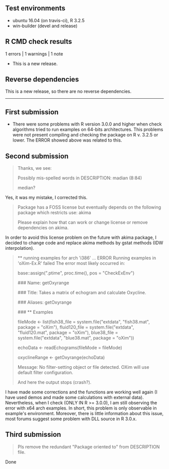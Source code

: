 ## Test environments
* ubuntu 16.04 (on travis-ci), R 3.2.5
* win-builder (devel and release)

## R CMD check results

1 errors | 1 warnings | 1 note

* This is a new release.

## Reverse dependencies

This is a new release, so there are no reverse dependencies.

---

## First submission

* There were some problems with R version 3.0.0 and higher when check algorithms tried to run examples on 64-bits architectures. This problems were not present compiling and checking the package on R v. 3.2.5 or lower. The ERROR showed above was related to this.


## Second submission

> Thanks, we see:
> 
> Possibly mis-spelled words in DESCRIPTION:
>   madian (8:84)
>
> median?

Yes, it was my mistake, I corrected this.


> Package has a FOSS license but eventually depends on the following
> package which restricts use:
>   akima
> 
> Please explain how that can work or change license or remove dependencies on akima.

In order to avoid this license problem on the future with akima package, I decided to change code and replace akima methods by gstat methods (IDW interpolation).


> ** running examples for arch 'i386' ... ERROR
> Running examples in 'oXim-Ex.R' failed
> The error most likely occurred in:
>
> base::assign(".ptime", proc.time(), pos = "CheckExEnv")
>
> \### Name: getOxyrange
>
> \### Title: Takes a matrix of echogram and calculate Oxycline.
>
> \### Aliases: getOxyrange
>
> \### ** Examples
>
> fileMode <- list(fish38_file   = system.file("extdata", "fish38.mat", package = "oXim"),
>                  fluid120_file = system.file("extdata", "fluid120.mat", package = "oXim"),
>                  blue38_file   = system.file("extdata", "blue38.mat", package = "oXim"))
>
> echoData <- readEchograms(fileMode = fileMode)
>
> oxyclineRange <- getOxyrange(echoData)
>
> Message:
> No filter-setting object or file detected. OXim will use default filter configuration.
> 
> And here the output stops (crash?).

I have made some corrections and the functions are working well again (I have used demos and made some calculations with external data). Nevertheless, when I check (ONLY IN R >= 3.0.0), I am still observing the error with x64 arch examples. In short, this problem is only observable in example's environment. Moreover, there is little information about this issue, most forums suggest some problem with DLL source in R 3.0.x.


## Third submission

> Pls remove the redundant "Package oriented to" from DESCRIPTION file.

Done
